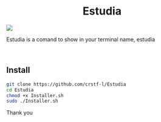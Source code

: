 <h1 align="center": color:red> Estudia </h1>
 <p align="left">
   <img src="https://img.shields.io/badge/STATUS-EN%20DESAROLLO-green">
   </p>
<p color=red>Estudia is a comand to show in your terminal name, estudia </p>
</br>
<h2>Install</h2>

```bash
git clone https://github.com/crstf-l/Estudia
cd Estudia
chmod +x Installer.sh
sudo ./Installer.sh 
```
Thank you
